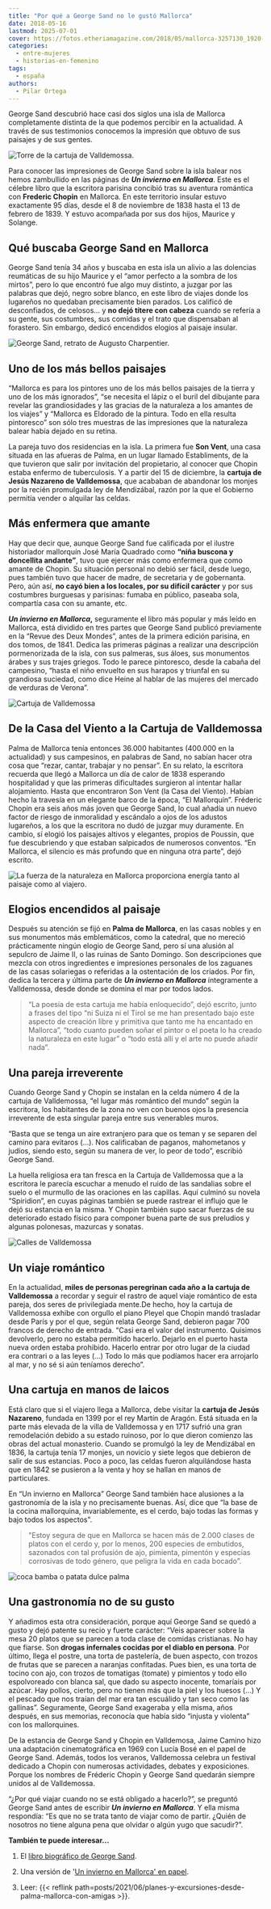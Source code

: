 ```yaml
---
title: "Por qué a George Sand no le gustó Mallorca"
date: 2018-05-16
lastmod: 2025-07-01
cover: https://fotos.etheriamagazine.com/2018/05/mallorca-3257130_1920-e1558282089298.jpg
categories: 
  - entre-mujeres
  - historias-en-femenino
tags: 
  - españa
authors: 
  - Pilar Ortega
---
```


George Sand descubrió hace casi dos siglos una isla de Mallorca completamente distinta 
de la que podemos percibir en la actualidad. A través de sus testimonios conocemos la 
impresión que obtuvo de sus paisajes y de sus gentes. 

![Torre de la cartuja de Valldemossa.](https://fotos.etheriamagazine.com/2018/05/iglesia-valldemossa.jpg "Torre de la cartuja de Valldemossa. © Zoran Borojevic")

<!-- LEGACY_UPDATED: Actualizado 07/2025 -->

Para conocer las impresiones de George Sand sobre la isla balear nos hemos zambullido en 
las páginas de **_Un invierno en Mallorca_**. Este es el célebre libro que la escritora 
parisina concibió tras su aventura romántica con **Frederic Chopin** en Mallorca. En 
este territorio insular estuvo exactamente 95 días, desde el 8 de noviembre de 1838 
hasta el 13 de febrero de 1839. Y estuvo acompañada por sus dos hijos, Maurice y 
Solange. 

## Qué buscaba George Sand en Mallorca

George Sand tenía 34 años y buscaba en esta isla un alivio a las dolencias reumáticas de 
su hijo Maurice y el “amor perfecto a la sombra de los mirtos”, pero lo que encontró fue 
algo muy distinto, a juzgar por las palabras que dejó, negro sobre blanco, en este libro 
de viajes donde los lugareños no quedaban precisamente bien parados. Los calificó de 
desconfiados, de celosos… y **no dejó títere con cabeza** cuando se refería a su gente, 
sus costumbres, sus comidas y el trato que dispensaban al forastero. Sin embargo, dedicó 
encendidos elogios al paisaje insular. 

![George Sand, retrato de Augusto Charpentier.](https://fotos.etheriamagazine.com/2018/05/George-Sand-y-Mallorca-1.jpg "George Sand, retrato de Augusto Charpentier.")

## Uno de los más bellos paisajes

“Mallorca es para los pintores uno de los más bellos paisajes de la tierra y uno de los 
más ignorados”, “se necesita el lápiz o el buril del dibujante para revelar las 
grandiosidades y las gracias de la naturaleza a los amantes de los viajes” y “Mallorca 
es Eldorado de la pintura. Todo en ella resulta pintoresco” son sólo tres muestras de 
las impresiones que la naturaleza balear había dejado en su retina. 

La pareja tuvo dos residencias en la isla. La primera fue **Son Vent**, una casa situada 
en las afueras de Palma, en un lugar llamado Establiments, de la que tuvieron que salir 
por invitación del propietario, al conocer que Chopin estaba enfermo de tuberculosis. Y 
a partir del 15 de diciembre, la **cartuja de Jesús Nazareno de Valldemossa**, que 
acababan de abandonar los monjes por la recién promulgada ley de Mendizábal, razón por 
la que el Gobierno permitía vender o alquilar las celdas. 

## Más enfermera que amante

Hay que decir que, aunque George Sand fue calificada por el ilustre historiador 
mallorquín José María Quadrado como **“niña buscona y doncellita andante”**, tuvo que 
ejercer más como enfermera que como amante de Chopin. Su situación personal no debió ser 
fácil, desde luego, pues también tuvo que hacer de madre, de secretaria y de gobernanta. 
Pero, aún así, **no cayó bien a los locales, por su difícil carácter** y por sus 
costumbres burguesas y parisinas: fumaba en público, paseaba sola, compartía casa con su 
amante, etc. 

**_Un invierno en Mallorca_,** seguramente el libro más popular y más leído en Mallorca, 
está dividido en tres partes que George Sand publicó previamente en la “Revue des Deux 
Mondes”, antes de la primera edición parisina, en dos tomos, de 1841. Dedica las 
primeras páginas a realizar una descripción pormenorizada de la isla, con sus palmeras, 
sus áloes, sus monumentos árabes y sus trajes griegos. Todo le parece pintoresco, desde 
la cabaña del campesino, “hasta el niño envuelto en sus harapos y triunfal en su 
grandiosa suciedad, como dice Heine al hablar de las mujeres del mercado de verduras de 
Verona”. 

![Cartuja de Valldemossa](https://fotos.etheriamagazine.com/2018/05/Viaje-Mallorca-Valldemossa-e1558282195642.jpg "Miles de personas peregrinan a la cartuja de Valldemossa para recordar aquel viaje romántico.  © Mateu Bennassar")

## De la Casa del Viento a la Cartuja de Valldemossa

Palma de Mallorca tenía entonces 36.000 habitantes (400.000 en la actualidad) y sus 
campesinos, en palabras de Sand, no sabían hacer otra cosa que “rezar, cantar, trabajar 
y no pensar”. En su relato, la escritora recuerda que llegó a Mallorca un día de calor 
de 1838 esperando hospitalidad y que las primeras dificultades surgieron al intentar 
hallar alojamiento. Hasta que encontraron Son Vent (la Casa del Viento). Habían hecho la 
travesía en un elegante barco de la época, “El Mallorquín”. Fréderic Chopin era seis 
años más joven que George Sand, lo cual añadía un nuevo factor de riesgo de inmoralidad 
y escándalo a ojos de los adustos lugareños, a los que la escritora no dudó de juzgar 
muy duramente. En cambio, sí elogió los paisajes altivos y elegantes, propios de 
Poussin, que fue descubriendo y que estaban salpicados de numerosos conventos. “En 
Mallorca, el silencio es más profundo que en ninguna otra parte”, dejó escrito. 

![La fuerza de la naturaleza en Mallorca proporciona energía tanto al paisaje como al viajero.](https://fotos.etheriamagazine.com/2018/05/mallorca-3257130_1920-e1558282089298.jpg "La fuerza de la naturaleza en Mallorca proporciona energía tanto al paisaje como al viajero.")

## Elogios encendidos al paisaje

Después su atención se fijó en **Palma de Mallorca**, en las casas nobles y en sus 
monumentos más emblemáticos, como la catedral, que no mereció prácticamente ningún 
elogio de George Sand, pero sí una alusión al sepulcro de Jaime II, o las ruinas de 
Santo Domingo. Son descripciones que mezcla con otros ingredientes e impresiones 
personales de los zaguanes de las casas solariegas o referidas a la ostentación de los 
criados. Por fin, dedica la tercera y última parte de _**Un invierno en Mallorca**_ 
íntegramente a Valldemossa, desde donde se domina el mar por todos lados. 

> “La poesía de esta cartuja me había enloquecido”, dejó escrito, junto a frases del tipo 
> “ni Suiza ni el Tirol se me han presentado bajo este aspecto de creación libre y 
> primitiva que tanto me ha encantado en Mallorca”, “todo cuanto pueden soñar el pintor o 
> el poeta lo ha creado la naturaleza en este lugar” o “todo está allí y el arte no puede 
> añadir nada”. 

## Una pareja irreverente

Cuando George Sand y Chopin se instalan en la celda número 4 de la cartuja de 
Valldemossa, “el lugar más romántico del mundo” según la escritora, los habitantes de la 
zona no ven con buenos ojos la presencia irreverente de esta singular pareja entre sus 
venerables muros. 

“Basta que se tenga un aire extranjero para que os teman y se separen del camino para 
evitaros (…). Nos calificaban de paganos, mahometanos y judíos, siendo esto, según su 
manera de ver, lo peor de todo”, escribió George Sand. 

La huella religiosa era tan fresca en la Cartuja de Valldemossa que a la escritora le 
parecía escuchar a menudo el ruido de las sandalias sobre el suelo o el murmullo de las 
oraciones en las capillas. Aquí culminó su novela “Spiridion”, en cuyas páginas también 
se puede rastrear el influjo que le dejó su estancia en la misma. Y Chopin también supo 
sacar fuerzas de su deteriorado estado físico para componer buena parte de sus preludios 
y algunas polonesas, mazurcas y sonatas. 

![Calles de Valldemossa](https://fotos.etheriamagazine.com/2018/05/Valldemossa.jpg "Una bonita postal de Valldemossa.")

## Un viaje romántico

En la actualidad, **miles de personas peregrinan cada año a la cartuja de Valldemossa** 
a recordar y seguir el rastro de aquel viaje romántico de esta pareja, dos seres de 
privilegiada mente.De hecho, hoy la cartuja de Valldemossa exhibe con orgullo el piano 
Pleyel que Chopin mandó trasladar desde París y por el que, según relata George Sand, 
debieron pagar 700 francos de derecho de entrada. “Casi era el valor del instrumento. 
Quisimos devolverlo, pero no estaba permitido hacerlo. Dejarlo en el puerto hasta nueva 
orden estaba prohibido. Hacerlo entrar por otro lugar de la ciudad era contrari o a las 
leyes (…) Todo lo más que podíamos hacer era arrojarlo al mar, y no sé si aún teníamos 
derecho”. 

## Una cartuja en manos de laicos

Está claro que si el viajero llega a Mallorca, debe visitar la **cartuja de Jesús 
Nazareno**, fundada en 1399 por el rey Martín de Aragón. Está situada en la parte más 
elevada de la villa de Valldemossa y en 1717 sufrió una gran remodelación debido a su 
estado ruinoso, por lo que dieron comienzo las obras del actual monasterio. Cuando se 
promulgó la ley de Mendizábal en 1836, la cartuja tenía 17 monjes, un novicio y siete 
legos que debieron de salir de sus estancias. Poco a poco, las celdas fueron 
alquilándose hasta que en 1842 se pusieron a la venta y hoy se hallan en manos de 
particulares. 

En “Un invierno en Mallorca” George Sand también hace alusiones a la gastronomía de la 
isla y no precisamente buenas. Así, dice que “la base de la cocina mallorquina, 
invariablemente, es el cerdo, bajo todas las formas y bajo todos los aspectos". 

> "Estoy segura de que en Mallorca se hacen más de 2.000 clases de platos con el cerdo y, 
> por lo menos, 200 especies de embutidos, sazonados con tal profusión de ajo, pimienta, 
> pimentón y especias corrosivas de todo género, que peligra la vida en cada bocado”. 

![coca bamba o patata dulce palma](https://fotos.etheriamagazine.com/2021/11/Coca-Bamba-palma-mallorca.jpg "Coca bamba o de patata, ideal para mojar en chocolate.")

## Una gastronomía no de su gusto

Y añadimos esta otra consideración, porque aquí George Sand se quedó a gusto y dejó 
patente su recio y fuerte carácter: “Veis aparecer sobre la mesa 20 platos que se 
parecen a toda clase de comidas cristianas. No hay que fiarse. Son **drogas infernales 
cocidas por el diablo en persona**. Por último, llega el postre, una torta de 
pastelería, de buen aspecto, con trozos de frutas que se parecen a naranjas confitadas. 
Pues bien, es una torta de tocino con ajo, con trozos de tomatigas (tomate) y pimientos 
y todo ello espolvoreado con blanca sal, que dado su aspecto inocente, tomaríais por 
azúcar. Hay pollos, cierto, pero no tienen más que la piel y los huesos (…) Y el pescado 
que nos traían del mar era tan escuálido y tan seco como las gallinas”. Seguramente, 
George Sand exageraba y ella misma, años después, en sus memorias, reconocía que había 
sido “injusta y violenta” con los mallorquines. 

De la estancia de George Sand y Chopin en Valldemosa, Jaime Camino hizo una adaptación 
cinematográfica en 1969 con Lucía Bosé en el papel de George Sand. Además, todos los 
veranos, Valldemossa celebra un festival dedicado a Chopin con numerosas actividades, 
debates y exposiciones. Porque los nombres de Fréderic Chopin y George Sand quedarán 
siempre unidos al de Valldemossa. 

“¿Por qué viajar cuando no se está obligado a hacerlo?”, se preguntó George Sand antes 
de escribir **_Un invierno en Mallorca_**. Y ella misma respondía: “Es que no se trata 
tanto de viajar como de partir. ¿Quién de nosotros no tiene alguna pena que olvidar o 
algún yugo que sacudir?”. 

**También te puede interesar...** 

1. El [libro biográfico de George Sand](https://amzn.to/3lXzz1w).

3. Una versión de '[Un invierno en Mallorca' en papel](https://amzn.to/3m92orP).

5. Leer: {{< reflink path=posts/2021/06/planes-y-excursiones-desde-palma-mallorca-con-amigas >}}.
